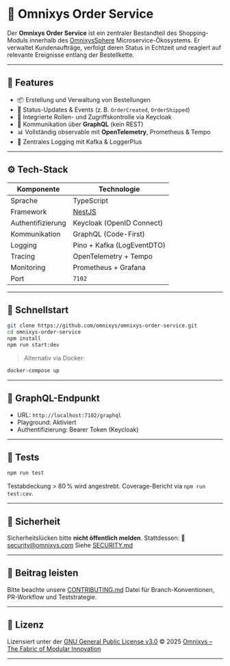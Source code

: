 # 🚚 Omnixys Order Service

Der **Omnixys Order Service** ist ein zentraler Bestandteil des Shopping-Moduls innerhalb des [OmnixysSphere](https://github.com/omnixys) Microservice-Ökosystems. Er verwaltet Kundenaufträge, verfolgt deren Status in Echtzeit und reagiert auf relevante Ereignisse entlang der Bestellkette.

---

## 🧹 Features

* 📦 Erstellung und Verwaltung von Bestellungen
* 🔄 Status-Updates & Events (z. B. `OrderCreated`, `OrderShipped`)
* 🔐 Integrierte Rollen- und Zugriffskontrolle via Keycloak
* 🔘 Kommunikation über **GraphQL** (kein REST)
* 📊 Vollständig observable mit **OpenTelemetry**, Prometheus & Tempo
* 🩵 Zentrales Logging mit Kafka & LoggerPlus

---

## ⚙️ Tech-Stack

| Komponente        | Technologie                  |
| ----------------- | ---------------------------- |
| Sprache           | TypeScript                   |
| Framework         | [NestJS](https://nestjs.com) |
| Authentifizierung | Keycloak (OpenID Connect)    |
| Kommunikation     | GraphQL (Code-First)         |
| Logging           | Pino + Kafka (LogEventDTO)   |
| Tracing           | OpenTelemetry + Tempo        |
| Monitoring        | Prometheus + Grafana         |
| Port              | `7102`                       |

---

## 🚀 Schnellstart

```bash
git clone https://github.com/omnixys/omnixys-order-service.git
cd omnixys-order-service
npm install
npm run start:dev
```

> Alternativ via Docker:

```bash
docker-compose up
```

---

## 🔌 GraphQL-Endpunkt

* URL: `http://localhost:7102/graphql`
* Playground: Aktiviert
* Authentifizierung: Bearer Token (Keycloak)

---

## 🧪 Tests

```bash
npm run test
```

Testabdeckung > 80 % wird angestrebt. Coverage-Bericht via `npm run test:cov`.

---

## 🔐 Sicherheit

Sicherheitslücken bitte **nicht öffentlich melden**. Stattdessen:
📧 [security@omnixys.com](mailto:security@omnixys.com)
Siehe [SECURITY.md](./SECURITY.md)

---

## 🤝 Beitrag leisten

Bitte beachte unsere [CONTRIBUTING.md](./CONTRIBUTING.md) Datei für Branch-Konventionen, PR-Workflow und Teststrategie.

---

## 🪪 Lizenz

Lizensiert unter der [GNU General Public License v3.0](./LICENSE)
© 2025 [Omnixys – The Fabric of Modular Innovation](https://omnixys.com)

---
